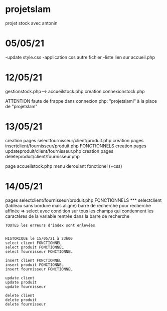 # projetslam
 projet stock avec antonin
# 05/05/21
-update style.css
-application css autre fichier
-liste lien sur accueil.php

# 12/05/21
gestionstock.php--> accueilstock.php
creation connexionstock.php


ATTENTION faute de frappe dans connexion.php:
"projetslaml" à la place de "projetslam"

# 13/05/21
creation  pages selectfournisseur/client/produit.php
creation pages  insertclient/fournisseur/produit.php
FONCTIONNELS
creation  pages updateproduit/client/fournisseur.php
creation  pages deleteproduit/client/fournisseur.php


page accueilstock.php menu deroulant fonctionel (+css)

# 14/05/21
pages  selectclient/fournisseur/produit.php
FONCTIONNELS
*** selectclient (tableau sans bordure mais aligné)
    barre de recherche pour recherche affinée => select avec condition sur tous les champs qui contiennent les caractères de la variable rentrée dans la barre de recherche

    TOUTES les erreurs d'index sont enlevées


    HISTORIQUE le 15/05/21 à 23h00
    select client FONCTIONNEL
    select produit FONCTIONNEL
    select fournisseur FONCTIONNEL

    insert client FONCTIONNEL
    insert produit FONCTIONNEL
    insert fournisseur FONCTIONNEL

    update client
    update produit
    update fournisseur

    delete client
    delete produit
    delete fournisseur
